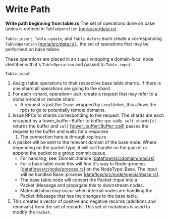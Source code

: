 # Write Path

**Write path beginning from table.rs**
The set of operations done on base tables is defined in `TableOperation` [[noria/src/data.rs](https://github.com/readysettech/readyset/blob/229a110ae1e11db1f3fd1acb053f2cc1f9143e36/noria/noria/src/data.rs#L1032)].

`Table.insert`, `Table.update`, and `Table.delete` each create a corresponding `TableOperation` [[noria/src/data.rs](https://github.com/readysettech/readyset/blob/229a110ae1e11db1f3fd1acb053f2cc1f9143e36/noria/noria/src/data.rs#L1032)]., the set of operations that may be performed on base tables.

These operations are placed in an `Input` wrapping a domain-local node identifier with it's `TableOperation` and passed to `Table.input`.

`Table.input`
1. Assign table operations to their respective base table shards. If there is one shard all operations are going to the shard.
2. For each <shard, operation>  pair: create a request that may refer to a domain-local or remote shard. 
    - A request is just the `Input` wrapped by `LocalOrNot`, this allows the rpcs to go to potentially remote domains.
3. Issue RPCs to shards corresponding to the request. The shards are each wrapped by a tower_buffer::Buffer to buffer rpc calls. `self.shards[s]` returns the buffer and `call` [[tower_buffer::Buffer::call](https://docs.rs/tower-buffer/0.3.0/tower_buffer/struct.Buffer.html#method.call)] passes the request to the buffer and waits for a response.
    1. The connection here is through replica.rs
4. A packet will be sent to the relevant domain of the base node. Where depending on the packet type, it will call handle on the packet or append the packet to a group commit queue.
    - For handling, see: Domain::handle [[dataflow/src/domain/mod.rs](https://github.com/readysettech/readyset/blob/229a110/noria/server/dataflow/src/domain/mod.rs#L3069)]
    - For a base table node this will find it's way to Node::process [[dataflow/src/node/process.rs](https://github.com/readysettech/readyset/blob/229a110ae1e11db1f3fd1acb053f2cc1f9143e36/noria/server/dataflow/src/node/process.rs#L62)] on the NodeType::Base. The input will be handled Base::process [[dataflow/src/node/special/base.rs](https://github.com/readysettech/readyset/blob/229a110ae1e11db1f3fd1acb053f2cc1f9143e36/noria/server/dataflow/src/node/special/base.rs#L135)].
    - The base table node will convert the Packet::Input into a Packet::Message and propagate this to downstream nodes.
    - Materialization may occur when internal nodes are handling the Packet::Message that has the changes to the base table.
5. This creates a vector of positive and negative records (additions and removals) from the set of records. This set of mutations is used to modify the `Packet`.
